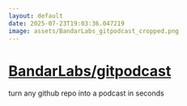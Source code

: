 ```yaml
---
layout: default
date: 2025-07-23T19:03:36.047219
image: assets/BandarLabs_gitpodcast_cropped.png
---
```


# [BandarLabs/gitpodcast](https://github.com/BandarLabs/gitpodcast)

turn any github repo into a podcast in seconds
